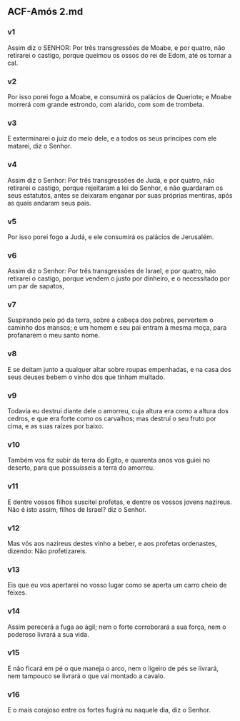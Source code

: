## ACF-Amós 2.md
### v1
 Assim diz o SENHOR: Por três transgressões de Moabe, e por quatro, não retirarei o castigo, porque queimou os ossos do rei de Edom, até os tornar a cal.
### v2
 Por isso porei fogo a Moabe, e consumirá os palácios de Queriote; e Moabe morrerá com grande estrondo, com alarido, com som de trombeta.
### v3
 E exterminarei o juiz do meio dele, e a todos os seus príncipes com ele matarei, diz o Senhor.
### v4
 Assim diz o Senhor: Por três transgressões de Judá, e por quatro, não retirarei o castigo, porque rejeitaram a lei do Senhor, e não guardaram os seus estatutos, antes se deixaram enganar por suas próprias mentiras, após as quais andaram seus pais.
### v5
 Por isso porei fogo a Judá, e ele consumirá os palácios de Jerusalém.
### v6
 Assim diz o Senhor: Por três transgressões de Israel, e por quatro, não retirarei o castigo, porque vendem o justo por dinheiro, e o necessitado por um par de sapatos,
### v7
 Suspirando pelo pó da terra, sobre a cabeça dos pobres, pervertem o caminho dos mansos; e um homem e seu pai entram à mesma moça, para profanarem o meu santo nome.
### v8
 E se deitam junto a qualquer altar sobre roupas empenhadas, e na casa dos seus deuses bebem o vinho dos que tinham multado.
### v9
 Todavia eu destruí diante dele o amorreu, cuja altura era como a altura dos cedros, e que era forte como os carvalhos; mas destruí o seu fruto por cima, e as suas raízes por baixo.
### v10
 Também vos fiz subir da terra do Egito, e quarenta anos vos guiei no deserto, para que possuísseis a terra do amorreu.
### v11
 E dentre vossos filhos suscitei profetas, e dentre os vossos jovens nazireus. Não é isto assim, filhos de Israel? diz o Senhor.
### v12
 Mas vós aos nazireus destes vinho a beber, e aos profetas ordenastes, dizendo: Não profetizareis.
### v13
 Eis que eu vos apertarei no vosso lugar como se aperta um carro cheio de feixes.
### v14
 Assim perecerá a fuga ao ágil; nem o forte corroborará a sua força, nem o poderoso livrará a sua vida.
### v15
 E não ficará em pé o que maneja o arco, nem o ligeiro de pés se livrará, nem tampouco se livrará o que vai montado a cavalo.
### v16
 E o mais corajoso entre os fortes fugirá nu naquele dia, diz o Senhor.
